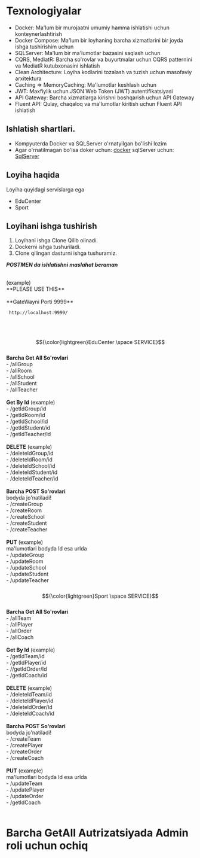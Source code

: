 # Texnologiyalar
  * Docker: Ma'lum bir murojaatni umumiy hamma ishlatishi uchun konteynerlashtirish
  * Docker Compose: Ma'lum bir loyhaning barcha xizmatlarini bir joyda ishga tushirishim uchun
  * SQLServer: Ma'lum bir ma'lumotlar bazasini saqlash uchun
  * CQRS, MediatR: Barcha so'rovlar va buyurtmalar uchun CQRS patternini va MediatR kutubxonasini ishlatish
  * Clean Architecture: Loyiha kodlarini tozalash va tuzish uchun masofaviy arxitektura
  * Caching => MemoryCaching: Ma'lumotlar keshlash uchun 
  * JWT: Maxfiylik uchun JSON Web Token (JWT) autentifikatsiyasi
  * API Gateway: Barcha xizmatlarga kirishni boshqarish uchun API Gateway
  * Fluent API: Qulay, chaqaloq va ma'lumotlar kiritish uchun Fluent API ishlatish
## Ishlatish shartlari.
  * Kompyuterda Docker va SQLServer o'rnatyilgan bo'lishi lozim
  * Agar o'rnatilmagan bo'lsa doker uchun: [docker](https://www.docker.com/products/docker-desktop/) sqlServer uchun: [SqlServer](https://aka.ms/ssmsfullsetup)

## Loyiha haqida
Loyiha quyidagi servislarga ega
  * EduCenter
  * Sport
## Loyihani ishga tushirish

1. Loyihani ishga Clone Qilib olinadi.
2. Dockerni ishga tushuriladi.
3. Clone qilingan dasturni ishga tushuramiz.


***POSTMEN da ishlatishni maslahat beraman***

<br />
(example) <br />
**PLEASE USE THIS** <br />
<br />
**GateWayni Porti 9999** <br />

```bash
 http://localhost:9999/
```


<br />
<br />

$${\color{lightgreen}EduCenter \space SERVICE}$$ <br />
**Barcha Get All So'rovlari**\
     - /allGroup\
     - /allRoom\
     - /allSchool\
     - /allStudent\
     - /allTeacher\
     <br />
**Get By Id** (example)\
     - /getIdGroup/id\
     - /getIdRoom/id\
     - /getIdSchool/id\
     - /getIdStudent/id\
     - /getIdTeacher/id\
     <br />
**DELETE** (example)\
     - /deleteIdGroup/id\
     - /deleteIdRoom/id\
     - /deleteIdSchool/id\
     - /deleteIdStudent/id\
     - /deleteIdTeacher/id\
     <br />
**Barcha POST So'rovlari**\
 bodyda jo'natiladi!\
     - /createGroup\
     - /createRoom\
     - /createSchool\
     - /createStudent\
     - /createTeacher\
 <br />
 **PUT** (example)\
 ma'lumotlari bodyda Id esa urlda\
     - /updateGroup\
     - /updateRoom\
     - /updateSchool\
     - /updateStudent\
     - /updateTeacher\
 <br />
$${\color{lightgreen}Sport \space SERVICE}$$ <br />
**Barcha Get All So'rovlari**\
     - /allTeam\
     - /allPlayer\
     - /allOrder\
     - /allCoach\
     <br />
**Get By Id** (example)\
     - /getIdTeam/id\
     - /getIdPlayer/id\
     - //getIdOrder/Id\
     - /getIdCoach/id\
     <br />
**DELETE** (example)\
     - /deleteIdTeam/id\
     - /deleteIdPlayer/id\
     - /deleteIdOrder/Id\
     - /deleteIdCoach/id\
     <br />
**Barcha POST So'rovlari**\
 bodyda jo'natiladi!\
     - /createTeam\
     - /createPlayer\
     - /createOrder\
     - /createCoach\
 <br />
 **PUT** (example)\
 ma'lumotlari bodyda Id esa urlda\
     - /updateTeam\
     - /updatePlayer\
     - /updateOrder\
     - /getIdCoach\
 <br />

# Barcha GetAll Autrizatsiyada Admin roli uchun ochiq
